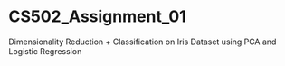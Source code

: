 # CS502_Assignment_01
Dimensionality Reduction + Classification on Iris Dataset using PCA and Logistic Regression
